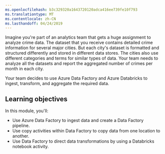 ```yaml
---
ms.openlocfilehash: b3c329320a1643720120adca416ee739fe10f793
ms.translationtype: MT
ms.contentlocale: zh-CN
ms.lasthandoff: 04/24/2019
---
```

Imagine you're part of an analytics team that gets a huge assignment to analyze crime data. The dataset that you receive contains detailed crime information for several major cities. But each city's dataset is formatted and structured differently and stored in different data stores. The cities also use different categories and terms for similar types of data. Your team needs to analyze all the datasets and report the aggregated number of crimes per month in each city.

Your team decides to use Azure Data Factory and Azure Databricks to ingest, transform, and aggregate the required data.

## <a name="learning-objectives"></a>Learning objectives

In this module, you'll:

- Use Azure Data Factory to ingest data and create a Data Factory pipeline.
- Use copy activities within Data Factory to copy data from one location to another.
- Use Data Factory to direct data transformations by using a Databricks notebook activity.
